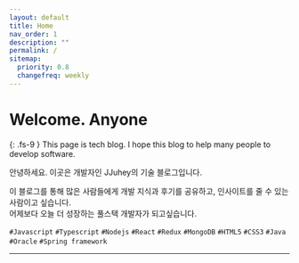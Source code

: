 ```yaml
---
layout: default
title: Home
nav_order: 1
description: ""
permalink: /
sitemap:
  priority: 0.8
  changefreq: weekly
---
```


# Welcome. Anyone
{: .fs-9 }
This page is tech blog. I hope this blog to help many people to develop software.

안녕하세요. 이곳은 개발자인 JJuhey의 기술 블로그입니다.

이 블로그를 통해 많은 사람들에게 개발 지식과 후기를 공유하고, 인사이트를 줄 수 있는 사람이고 싶습니다.<br/>
어제보다 오늘 더 성장하는 풀스택 개발자가 되고싶습니다.

`#Javascript` `#Typescript` `#Nodejs` `#React` `#Redux` `#MongoDB` `#HTML5` `#CSS3` `#Java` `#Oracle` `#Spring framework`


<!-- [GitHub](https://github.com/jjuhey){: .btn .btn-primary .fs-5 .mb-4 .mb-md-0 .mr-2 }
[Youtube](https://www.youtube.com/channel/UCATCOo6KRY3x6bna6z6P9dA){: .btn .fs-5 .mb-4 .mb-md-0 } -->
* * *

<!-- # **앞으로의 포스팅 계획**
{: .fs-7 }
포스팅이 시작 혹은 완료되면 링크를 걸어놓을 예정입니다. 링크가 없으면, 아직 포스팅이 되지 않은 글입니다.
* [[시리즈] 개인홈페이지 구축 및 배포하기](docs/make-homepage)
* [시리즈] 사이드브로젝트
* 코딩테스트 후기
* 이론 공부하기: Javascript, Typescript 등등
* [아키텍쳐: Layered, Hexagonal, Clean Architecture에 대해서](docs/architectures)
* [오답노트(trouble shooting)](docs/trouble-shooting)
* [업무관련 단축키 및 자주쓰는 기능](docs/shortcuts) -->